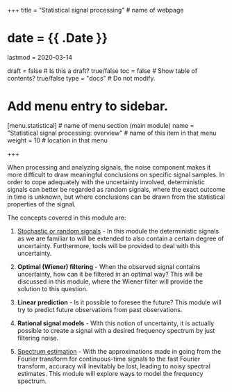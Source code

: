 +++
title = "Statistical signal processing"         # name of webpage

# date = {{ .Date }}
lastmod = 2020-03-14

draft = false  # Is this a draft? true/false
toc = false  # Show table of contents? true/false
type = "docs"  # Do not modify.

# Add menu entry to sidebar.
[menu.statistical]                       # name of menu section (main module)
  name = "Statistical signal processing: overview"        # name of this item in that menu
  weight = 10                           # location in that menu

+++

When processing and analyzing signals, the noise component makes it more difficult to draw meaningful conclusions on specific signal samples. In order to cope adequately with the uncertainty involved, deterministic signals can better be regarded as random signals, where the exact outcome in time is unknown, but where conclusions can be drawn from the statistical properties of the signal.

The concepts covered in this module are:

1. <a href="../statisticalsignalprocessing_signals_main">Stochastic or random signals</a> - In this module the deterministic signals as we are familiar to will be extended to also contain a certain degree of uncertainty. Furthermore, tools will be provided to deal with this uncertainty.

2. **Optimal (Wiener) filtering** - When the observed signal contains uncertainty, how can it be filtered in an optimal way? This will be discussed in this module, where the Wiener filter will provide the solution to this question.

3. **Linear prediction** - Is it possible to foresee the future? This module will try to predict future observations from past observations.

4. **Rational signal models** - With this notion of uncertainty, it is actually possible to create a signal with a desired frequency spectrum by just filtering noise.

5. <a href="../statisticalsignalprocessing_spectrum_main">Spectrum estimation</a> - With the approximations made in going from the Fourier transform for continuous-time signals to the fast Fourier transform, accuracy will inevitably be lost, leading to noisy spectral estimates. This module will explore ways to model the frequency spectrum.
